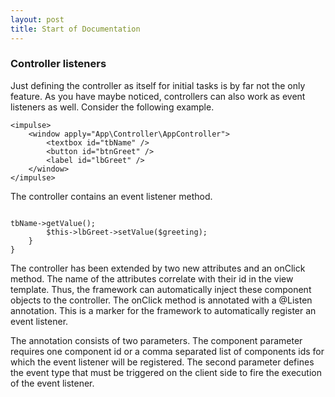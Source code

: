 ```yaml
---
layout: post
title: Start of Documentation
---
```


<a name="listeners"></a>
### Controller listeners

Just defining the controller as itself for initial tasks is by far not the only feature. As you have maybe noticed, controllers can also work as event listeners as well. Consider the following example.

<pre class="line-numbers language-markup">
<code class="language-markup">&lt;impulse&gt;
    &lt;window apply="App\Controller\AppController"&gt;
        &lt;textbox id="tbName" /&gt;
        &lt;button id="btnGreet" /&gt;
        &lt;label id="lbGreet" /&gt;
    &lt;/window&gt;
&lt;/impulse&gt;</code>
</pre>

The controller contains an event listener method.

<pre class="line-numbers language-php">
<code class="language-php">
<?php
namespace App\Controller;
use Impulse\Bundles\ImpulseBundle\Controller\AbstractController;
use Impulse\Bundles\ImpulseBundle\Execution\Events\Event;
use Impulse\Bundles\ImpulseBundle\Controller\Annotations\Listen;
use Impulse\Bundles\ImpulseBundle\UI\Components\Label;
use Impulse\Bundles\ImpulseBundle\UI\Components\Textbox;

class AppController extends AbstractController
{
    /** @var Textbox */ private $tbName;
    /** @var Label */   private $lbGreet;

    /**
     * @Listen(component="btnGreet", event="click")
     */
    public function onClick(Event $event)
    {
        $greeting = $this->tbName->getValue();
        $this->lbGreet->setValue($greeting);
    }
}</code>
</pre>

The controller has been extended by two new attributes and an <span class="highlightText">onClick</span> method. The name of the attributes correlate with their id in the view template. Thus, the framework can automatically inject these component objects to the controller. The <span class="highlightText">onClick</span> method is annotated with a <span class="highlightText">@Listen</span> annotation. This is a marker for the framework to automatically register an event listener. 

The annotation consists of two parameters. The component parameter requires one component id or a comma separated list of components ids for which the event listener will be registered. The second parameter defines the event type that must be triggered on the client side to fire the execution of the event listener.
